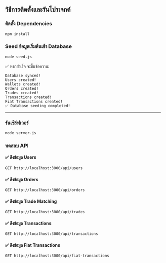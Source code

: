 ## วิธีการติดตั้งและรันโปรเจกต์

### ติดตั้ง Dependencies

```sh
npm install
```

### Seed ข้อมูลเริ่มต้นเข้า Database
```sh
node seed.js
```

✅ หากสำเร็จ จะขึ้นข้อความ:
```
Database synced!
Users created!
Wallets created!
Orders created!
Trades created!
Transactions created!
Fiat Transactions created!
✅ Database seeding completed!
```

---

### รันเซิร์ฟเวอร์

```sh
node server.js
```

### ทดสอบ API


#### ✅ ดึงข้อมูล Users
```sh
GET http://localhost:3000/api/users
```

#### ✅ ดึงข้อมูล Orders
```sh
GET http://localhost:3000/api/orders
```

#### ✅ ดึงข้อมูล Trade Matching 
```sh
GET http://localhost:3000/api/trades
```

#### ✅ ดึงข้อมูล Transactions
```sh
GET http://localhost:3000/api/transactions
```

#### ✅ ดึงข้อมูล Fiat Transactions
```sh
GET http://localhost:3000/api/fiat-transactions
```

